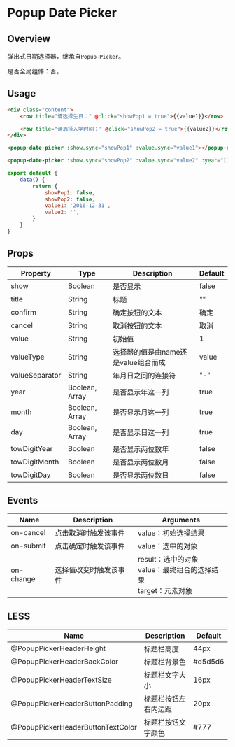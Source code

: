 # Popup Date Picker

## Overview

弹出式日期选择器，继承自`Popup-Picker`。

是否全局组件：否。

## Usage

```html
<div class="content">
    <row title="请选择生日：" @click="showPop1 = true">{{value1}}</row>

    <row title="请选择入学时间：" @click="showPop2 = true">{{value2}}</row>
</div>

<popup-date-picker :show.sync="showPop1" :value.sync="value1"></popup-date-picker>

<popup-date-picker :show.sync="showPop2" :value.sync="value2" :year="[1980, 2016]" :day="false" tow-digit-year tow-digit-month></popup-date-picker>
```

```javascript
export default {
    data() {
        return {
            showPop1: false,
            showPop2: false,
            value1: '2016-12-31',
            value2: '',
        }
    }
}
```

## Props

| Property | Type | Description | Default |
| ----- | ----- | ----- | ----- |
| show | Boolean | 是否显示 | false |
| title | String | 标题 | "" |
| confirm | String | 确定按钮的文本 | 确定 |
| cancel | String | 取消按钮的文本 | 取消 |
| value | String | 初始值 | 1 |
| valueType | String | 选择器的值是由name还是value组合而成 | value |
| valueSeparator | String | 年月日之间的连接符 | "-" |
| year | Boolean, Array | 是否显示年这一列 | true |
| month | Boolean, Array | 是否显示月这一列 | true |
| day | Boolean, Array | 是否显示日这一列 | true |
| towDigitYear | Boolean | 是否显示两位数年 | false |
| towDigitMonth | Boolean | 是否显示两位数月 | false |
| towDigitDay | Boolean | 是否显示两位数日 | false |

## Events

| Name | Description | Arguments |
| ----- | ----- | ----- |
| on-cancel | 点击取消时触发该事件 | value：初始选择结果 |
| on-submit | 点击确定时触发该事件 | value：选中的对象 |
| on-change | 选择值改变时触发该事件 | result：选中的对象 <br> value：最终组合的选择结果 <br> target：元素对象 |

## LESS

| Name | Description | Default |
| ----- | ----- | ----- |
| @PopupPickerHeaderHeight | 标题栏高度 | 44px |
| @PopupPickerHeaderBackColor | 标题栏背景色 | \#d5d5d6 |
| @PopupPickerHeaderTextSize | 标题栏文字大小 | 16px |
| @PopupPickerHeaderButtonPadding | 标题栏按钮左右内边距 | 20px |
| @PopupPickerHeaderButtonTextColor | 标题栏按钮文字颜色 | \#777 |
